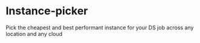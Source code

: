 # Instance-picker
Pick the cheapest and best performant instance for your DS job across any location and any cloud
